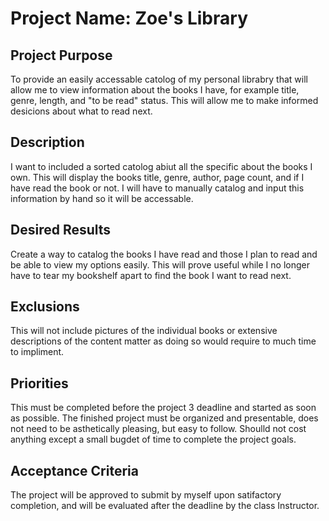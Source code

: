 # Project Name: Zoe's Library

## Project Purpose
To provide an easily accessable catolog of my personal librabry that will allow me to view information about the books I have, for example title, genre, length, and "to be read" status. This will allow me to make informed desicions about what to read next.

## Description
I want to included a sorted catolog abiut all the specific about the books I own. This will display the books title, genre, author, page count, and if I have read the book or not. I will have to manually catalog and input this information by hand so it will be accessable.

## Desired Results
Create a way to catalog the books I have read and those I plan to read and be able to view my options easily. This will prove useful while I no longer have to tear my bookshelf apart to find the book I want to read next.

## Exclusions
This will not include pictures of the individual books or extensive descriptions of the content matter as doing so would require to much time to impliment.

## Priorities
This must be completed before the project 3 deadline and started as soon as possible. The finished project must be organized and presentable, does not need to be asthetically pleasing, but easy to follow. Shoulld not cost anything except a small bugdet of time to complete the project goals.

## Acceptance Criteria
The project will be approved to submit by myself upon satifactory completion, and will be evaluated after the deadline by the class Instructor.